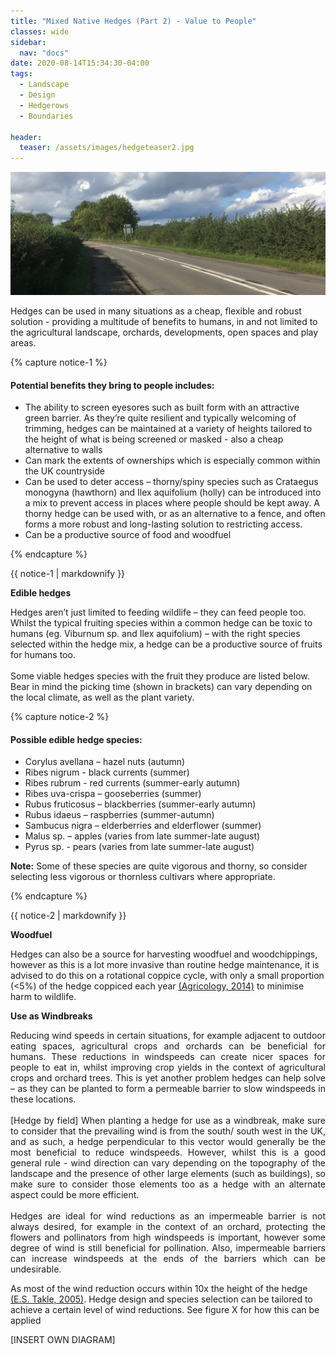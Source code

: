 ```yaml
---
title: "Mixed Native Hedges (Part 2) - Value to People"
classes: wide
sidebar:
  nav: "docs"
date: 2020-08-14T15:34:30-04:00
tags:
  - Landscape
  - Design
  - Hedgerows
  - Boundaries
  
header:
  teaser: /assets/images/hedgeteaser2.jpg
---
```


<img src="/assets/images/hedgeteaser2.jpg" alt="no-alignment">

<p style="text-align: justify;">
  
Hedges can be used in many situations as a cheap, flexible and robust solution - providing a multitude of benefits to humans, in and not limited to the agricultural landscape, orchards, developments, open spaces and play areas.
</p>

{% capture notice-1 %}

#### Potential benefits they bring to people includes:

* The ability to screen eyesores such as built form with an attractive green barrier. As they’re quite resilient and typically welcoming of trimming, hedges can be maintained at a variety of heights tailored to the height of what is being screened or masked - also a cheap alternative to walls
* Can mark the extents of ownerships which is especially common within the UK countryside
* Can be used to deter access – thorny/spiny species such as Crataegus monogyna (hawthorn) and Ilex aquifolium (holly) can be introduced into a mix to prevent access in places where people should be kept away. A thorny hedge can be used with, or as an alternative to a fence, and often forms a more robust and long-lasting solution to restricting access.
* Can be a productive source of food and woodfuel

{% endcapture %}

<div class="notice">
  {{ notice-1 | markdownify }}
</div>


**Edible hedges**

<p style="text-align: justify;">

Hedges aren’t just limited to feeding wildlife – they can feed people too. Whilst the typical fruiting species within a common hedge can be toxic to humans (eg. Viburnum sp. and Ilex aquifolium) – with the right species selected within the hedge mix, a hedge can be a productive source of fruits for humans too.
<br><br>
Some viable hedges species with the fruit they produce are listed below. Bear in mind the picking time (shown in brackets) can vary depending on the local climate, as well as the plant variety.

</p>

{% capture notice-2 %}
#### Possible edible hedge species:

* Corylus avellana – hazel nuts (autumn)
* Ribes nigrum - black currents (summer)
* Ribes rubrum - red currents (summer-early autumn)
* Ribes uva-crispa – gooseberries (summer)
* Rubus fruticosus – blackberries (summer-early autumn)
* Rubus idaeus – raspberries (summer-autumn)
* Sambucus nigra – elderberries and elderflower (summer)
* Malus sp. – apples (varies from late summer-late august)
* Pyrus sp. - pears (varies from late summer-late august)

**Note:** Some of these species are quite vigorous and thorny, so consider selecting less vigorous or thornless cultivars where appropriate. 

{% endcapture %}

<div class="notice">
  {{ notice-2 | markdownify }}
</div>



**Woodfuel**
<br>


Hedges can also be a source for harvesting woodfuel and woodchippings, however as this is a lot more invasive than routine hedge maintenance, it is advised to do this on a rotational coppice cycle, with only a small proportion (<5%) of the hedge coppiced each year [(Agricology, 2014)][agri-refi] to minimise harm to wildlife.


[agri-refi]: https://www.agricology.co.uk/resources/wood-fuel-hedges

**Use as Windbreaks**
<br>

<p style="text-align: justify;">
Reducing wind speeds in certain situations, for example adjacent to outdoor eating spaces, agricultural crops and orchards can be beneficial for humans. These reductions in windspeeds can create nicer spaces for people to eat in, whilst improving crop yields in the context of agricultural crops and orchard trees. This is yet another problem hedges can help solve – as they can be planted to form a permeable barrier to slow windspeeds in these locations.
<br><br>
[Hedge by field]
When planting a hedge for use as a windbreak, make sure to consider that the prevailing wind is from the south/ south west in the UK, and as such, a hedge perpendicular to this vector would generally be the most beneficial to reduce windspeeds. However, whilst this is a good general rule - wind direction can vary depending on the topography of the landscape and the presence of other large elements (such as buildings), so make sure to consider those elements too as a hedge with an alternate aspect could be more efficient.
<br><br>
Hedges are ideal for wind reductions as an impermeable barrier is not always desired, for example in the context of an orchard, protecting the flowers and pollinators from high windspeeds is important, however some degree of wind is still beneficial for pollination. Also, impermeable barriers can increase windspeeds at the ends of the barriers which can be undesirable.
</p>

As most of the wind reduction occurs within 10x the height of the hedge [(E.S. Takle, 2005)][takle-ref]. Hedge design and species selection can be tailored to achieve a certain level of wind reductions. See figure X for how this can be applied



[INSERT OWN DIAGRAM]


[takle-ref]: https://www.sciencedirect.com/science/article/pii/B012348530400312X
